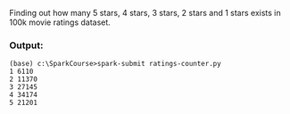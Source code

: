 Finding out how many 5 stars, 4 stars, 3 stars, 2 stars and 1 stars exists in 100k movie ratings dataset.

### Output:

```
(base) c:\SparkCourse>spark-submit ratings-counter.py
1 6110
2 11370
3 27145
4 34174
5 21201
```
